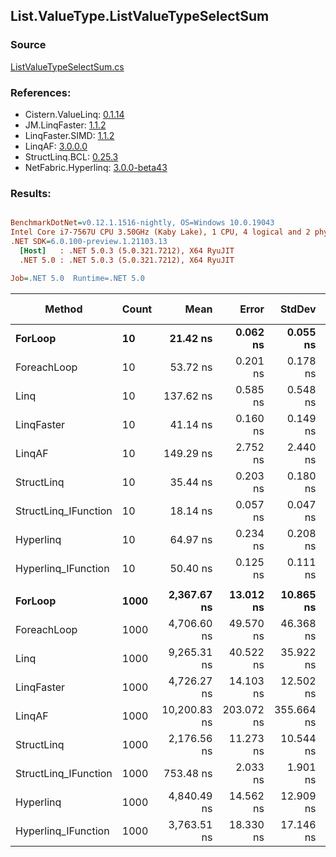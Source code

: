 ﻿## List.ValueType.ListValueTypeSelectSum

### Source
[ListValueTypeSelectSum.cs](../LinqBenchmarks/List/ValueType/ListValueTypeSelectSum.cs)

### References:
- Cistern.ValueLinq: [0.1.14](https://www.nuget.org/packages/Cistern.ValueLinq/0.1.14)
- JM.LinqFaster: [1.1.2](https://www.nuget.org/packages/JM.LinqFaster/1.1.2)
- LinqFaster.SIMD: [1.1.2](https://www.nuget.org/packages/LinqFaster.SIMD/1.0.3)
- LinqAF: [3.0.0.0](https://www.nuget.org/packages/LinqAF/3.0.0.0)
- StructLinq.BCL: [0.25.3](https://www.nuget.org/packages/StructLinq.BCL/0.25.3)
- NetFabric.Hyperlinq: [3.0.0-beta43](https://www.nuget.org/packages/NetFabric.Hyperlinq/3.0.0-beta43)

### Results:
``` ini

BenchmarkDotNet=v0.12.1.1516-nightly, OS=Windows 10.0.19043
Intel Core i7-7567U CPU 3.50GHz (Kaby Lake), 1 CPU, 4 logical and 2 physical cores
.NET SDK=6.0.100-preview.1.21103.13
  [Host]   : .NET 5.0.3 (5.0.321.7212), X64 RyuJIT
  .NET 5.0 : .NET 5.0.3 (5.0.321.7212), X64 RyuJIT

Job=.NET 5.0  Runtime=.NET 5.0  

```
|               Method | Count |         Mean |      Error |     StdDev | Ratio | RatioSD |  Gen 0 | Gen 1 | Gen 2 | Allocated |
|--------------------- |------ |-------------:|-----------:|-----------:|------:|--------:|-------:|------:|------:|----------:|
|              **ForLoop** |    **10** |     **21.42 ns** |   **0.062 ns** |   **0.055 ns** |  **1.00** |    **0.00** |      **-** |     **-** |     **-** |         **-** |
|          ForeachLoop |    10 |     53.72 ns |   0.201 ns |   0.178 ns |  2.51 |    0.01 |      - |     - |     - |         - |
|                 Linq |    10 |    137.62 ns |   0.585 ns |   0.548 ns |  6.43 |    0.03 | 0.0458 |     - |     - |      96 B |
|           LinqFaster |    10 |     41.14 ns |   0.160 ns |   0.149 ns |  1.92 |    0.01 |      - |     - |     - |         - |
|               LinqAF |    10 |    149.29 ns |   2.752 ns |   2.440 ns |  6.97 |    0.12 |      - |     - |     - |         - |
|           StructLinq |    10 |     35.44 ns |   0.203 ns |   0.180 ns |  1.65 |    0.01 | 0.0191 |     - |     - |      40 B |
| StructLinq_IFunction |    10 |     18.14 ns |   0.057 ns |   0.047 ns |  0.85 |    0.00 |      - |     - |     - |         - |
|            Hyperlinq |    10 |     64.97 ns |   0.234 ns |   0.208 ns |  3.03 |    0.01 |      - |     - |     - |         - |
|  Hyperlinq_IFunction |    10 |     50.40 ns |   0.125 ns |   0.111 ns |  2.35 |    0.01 |      - |     - |     - |         - |
|                      |       |              |            |            |       |         |        |       |       |           |
|              **ForLoop** |  **1000** |  **2,367.67 ns** |  **13.012 ns** |  **10.865 ns** |  **1.00** |    **0.00** |      **-** |     **-** |     **-** |         **-** |
|          ForeachLoop |  1000 |  4,706.60 ns |  49.570 ns |  46.368 ns |  1.99 |    0.02 |      - |     - |     - |         - |
|                 Linq |  1000 |  9,265.31 ns |  40.522 ns |  35.922 ns |  3.91 |    0.02 | 0.0458 |     - |     - |      96 B |
|           LinqFaster |  1000 |  4,726.27 ns |  14.103 ns |  12.502 ns |  2.00 |    0.01 |      - |     - |     - |         - |
|               LinqAF |  1000 | 10,200.83 ns | 203.072 ns | 355.664 ns |  4.29 |    0.13 |      - |     - |     - |         - |
|           StructLinq |  1000 |  2,176.56 ns |  11.273 ns |  10.544 ns |  0.92 |    0.01 | 0.0191 |     - |     - |      40 B |
| StructLinq_IFunction |  1000 |    753.48 ns |   2.033 ns |   1.901 ns |  0.32 |    0.00 |      - |     - |     - |         - |
|            Hyperlinq |  1000 |  4,840.49 ns |  14.562 ns |  12.909 ns |  2.04 |    0.01 |      - |     - |     - |         - |
|  Hyperlinq_IFunction |  1000 |  3,763.51 ns |  18.330 ns |  17.146 ns |  1.59 |    0.01 |      - |     - |     - |         - |
